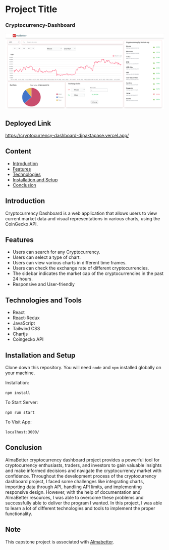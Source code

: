 # Project Title

### Cryptocurrency-Dashboard

<img src="/public/Desktop.png" alt="desktopImg" width="900">

## Deployed Link

https://cryptocurrency-dashboard-dipaktapase.vercel.app/

## Content

- [Introduction](#introduction)
- [Features](#features)
- [Technologies](#technologies-and-tools)
- [Installation and Setup](#installation-and-setup)
- [Conclusion](#conclusion)


## Introduction 

Cryptocurrency Dashboard is a web application that allows users to view current market data and visual representations in various charts, using the CoinGecko API.

## Features

- Users can search for any Cryptocurrency.
- Users can select a type of chart.
- Users can view various charts in different time frames.
- Users can check the exchange rate of different cryptocurrencies.
- The sidebar indicates the market cap of the cryptocurrencies in the past 24 hours.
- Responsive and User-friendly


## Technologies and Tools

- React
- React-Redux
- JavaScript
- Tailwind CSS
- Chartjs
- Coingecko API

## Installation and Setup

Clone down this repository. You will need `node` and `npm` installed globally on your machine.

Installation:

`npm install`

To Start Server:

`npm run start`

To Visit App:

`localhost:3000/`

## Conclusion

AlmaBetter cryptocurrency dashboard project provides a powerful tool for cryptocurrency enthusiasts, traders, and investors to gain valuable insights and make informed decisions and navigate the cryptocurrency market with confidence. Throughout the development process of the cryptocurrency dashboard project, I faced some challenges like integrating charts, importing data through API, handling API limits, and implementing responsive design. However, with the help of documentation and AlmaBetter resources, I was able to overcome these problems and successfully able to deliver the program I wanted. In this project, I was able to learn a lot of different technologies and tools to implement the proper functionality. 

## Note

<p> This capstone project is associated with <a href="https://www.almabetter.com">Almabetter</a>.</p>
